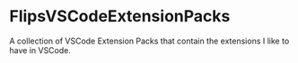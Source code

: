 # FlipsVSCodeExtensionPacks
A collection of VSCode Extension Packs that contain the extensions I like to have in VSCode.

